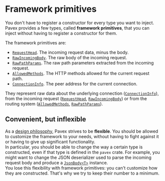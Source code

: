 # Framework primitives

You don't have to register a constructor for every type you want to inject.  
Pavex provides a few types, called **framework primitives**, that you can inject
without having to register a constructor for them.

The framework primitives are:

- [`RequestHead`][RequestHead]. The incoming request data, minus the body.
- [`RawIncomingBody`][RawIncomingBody]. The raw body of the incoming request.
- [`RawPathParams`][RawPathParams]. The raw path parameters extracted from the incoming request.
- [`AllowedMethods`][AllowedMethods]. The HTTP methods allowed for the current request path.
- [`ConnectionInfo`][ConnectionInfo]. The peer address for the current connection.

They represent raw data about the underlying connection ([`ConnectionInfo`][ConnectionInfo]),
from the incoming request ([`RequestHead`][RequestHead], [`RawIncomingBody`][RawIncomingBody])
or from the routing system ([`AllowedMethods`][AllowedMethods], [`RawPathParams`][RawPathParams]).

## Convenient, but inflexible

As a [design philosophy](../../../overview/why_pavex.md), Pavex strives to be **flexible**.
You should be allowed to customize the framework to your needs, without having to fight against it
or having to give up significant functionality.  
In particular, you should be able to change the way a certain type is constructed, even if that
type is defined in the `pavex` crate. For example, you might want to change the JSON deserializer used to parse the incoming request body
and produce a [`JsonBody<T>`][JsonBody] instance.  
You lose this flexibility with framework primitives: you can't customize how they are constructed.
That's why we try to keep their number to a minimum.

[RequestHead]: ../../../api_reference/pavex/request/struct.RequestHead.html
[ConnectionInfo]: ../../../api_reference/pavex/connection/struct.ConnectionInfo.html
[RawPathParams]: ../../../api_reference/pavex/request/path/struct.RawPathParams.html
[AllowedMethods]: ../../../api_reference/pavex/router/enum.AllowedMethods.html
[RawIncomingBody]: ../../../api_reference/pavex/request/body/struct.RawIncomingBody.html
[JsonBody]: ../../../api_reference/pavex/request/body/struct.JsonBody.html
